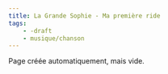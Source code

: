 ```yaml
---
title: La Grande Sophie - Ma première ride
tags:
    - -draft
    - musique/chanson
---
```


Page créée automatiquement, mais vide.
